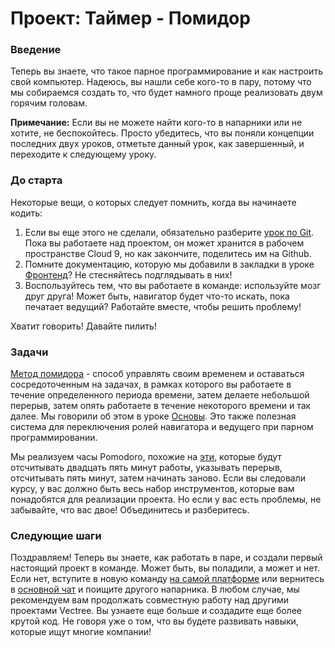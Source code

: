 # Проект: Таймер - Помидор

### Введение

Теперь вы знаете, что такое парное программирование и как настроить свой компьютер. Надеюсь, вы нашли себе кого-то в пару, потому что мы собираемся создать то, что будет намного проще реализовать двум горячим головам.

**Примечание:** Если вы не можете найти кого-то в напарники или не хотите, не беспокойтесь. Просто убедитесь, что вы поняли концепции последних двух уроков, отметьте данный урок, как завершенный, и переходите к следующему уроку.

### До старта

Некоторые вещи, о которых следует помнить, когда вы начинаете кодить:

1. Если вы еще этого не сделали, обязательно разберите [урок по Git](https://vectree.ru/text/44/0/0). Пока вы работаете над проектом, он может хранится в рабочем пространстве Cloud 9, но как закончите, поделитесь им на Github.
2. Помните документацию, которую мы добавили в закладки в уроке [Фронтенд](https://vectree.ru/text/45/0/0)? Не стесняйтесь подглядывать в них!
3. Воспользуйтесь тем, что вы работаете в команде: используйте мозг друг друга! Может быть, навигатор будет что-то искать, пока печатает ведущий? Работайте вместе, чтобы решить проблему!

Хватит говорить! Давайте пилить!

### Задачи

[Метод помидора](https://ru.wikipedia.org/wiki/%D0%9C%D0%B5%D1%82%D0%BE%D0%B4_%D0%BF%D0%BE%D0%BC%D0%B8%D0%B4%D0%BE%D1%80%D0%B0) - способ управлять своим временем и оставаться сосредоточенным на задачах, в рамках которого вы работаете в течение определенного периода времени, затем делаете небольшой перерыв, затем опять работаете в течение некоторого времени и так далее. Мы говорили об этом в уроке [Основы](https://vectree.ru/text/22/2/0). Это также полезная система для переключения ролей навигатора и ведущего при парном программировании.

Мы реализуем часы Pomodoro, похожие на [эти](http://romantic-trouble.surge.sh/), которые будут отсчитывать двадцать пять минут работы, указывать перерыв, отсчитывать пять минут, затем начинать заново. Если вы следовали курсу, у вас должно быть весь набор инструментов, которые вам понадобятся для реализации проекта. Но если у вас есть проблемы, не забывайте, что вас двое! Объединитесь и разберитесь.

### Следующие шаги

Поздравляем! Теперь вы знаете, как работать в паре, и создали первый настоящий проект в команде. Может быть, вы поладили, а может и нет. Если нет, вступите в новую команду [на самой платформе](https://vectree.ru/teams/47) или вернитесь в [основной чат](https://vectree.ru/chats/general) и поищите другого напарника. В любом случае, мы рекомендуем вам продолжать совместную работу над другими проектами Vectree. Вы узнаете еще больше и создадите еще более крутой код. Не говоря уже о том, что вы будете развивать навыки, которые ищут многие компании!
